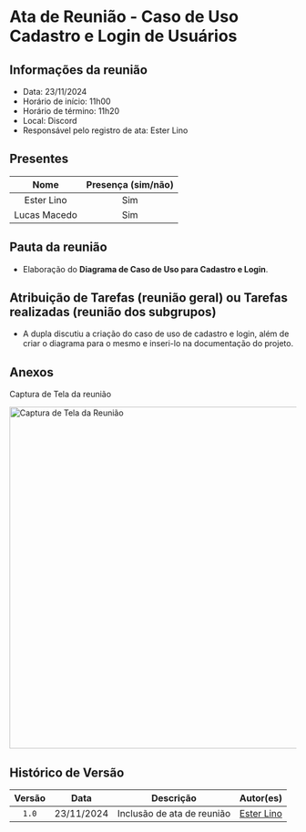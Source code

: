 # Ata de Reunião - Caso de Uso Cadastro e Login de Usuários

## **Informações da reunião**

- Data: 23/11/2024
- Horário de início: 11h00
- Horário de término: 11h20
- Local: Discord
- Responsável pelo registro de ata: Ester Lino

## **Presentes**

| Nome | Presença (sim/não) |
|:----:|:------------------:|
| Ester Lino | Sim |
| Lucas Macedo | Sim |

## **Pauta da reunião**

- Elaboração do **Diagrama de Caso de Uso para Cadastro e Login**.

## **Atribuição de Tarefas (reunião geral) ou Tarefas realizadas (reunião dos subgrupos)**

- A dupla discutiu a criação do caso de uso de cadastro e login, além de criar o diagrama para o mesmo e inseri-lo na documentação do projeto.

## Anexos

Captura de Tela da reunião

<div>
    <img src="../images/reuniao-cadastro-login.png" alt="Captura de Tela da Reunião" height="600">
</div>

## Histórico de Versão

| Versão |    Data    |         Descrição          |  Autor(es)  |
| :----: | :--------: | :------------------------: | :---------: |
| `1.0`  | 23/11/2024 | Inclusão de ata de reunião | [Ester Lino](https://github.com/esteerlino) |
